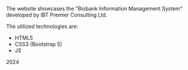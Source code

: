 The website showcases the "Biobank Information Management System" developed by IBT Premier Consulting Ltd.

The utilized technologies are:
- HTML5 
- CSS3 (Bootstrap 5)
- JS

2024
